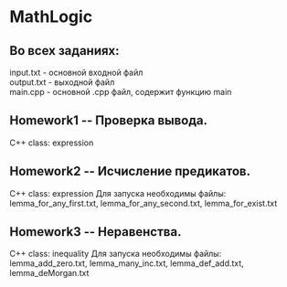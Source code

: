# MathLogic

## Во всех заданиях:
input.txt - основной входной файл <br>
output.txt - выходной файл <br>
main.cpp - основной .cpp файл, содержит функцию main <br>

## Homework1 -- Проверка вывода. 
C++ class: expression

## Homework2 -- Исчисление предикатов.
C++ class: expression
Для запуска необходимы файлы: lemma_for_any_first.txt, lemma_for_any_second.txt, lemma_for_exist.txt

## Homework3 -- Неравенства.
C++ class: inequality
Для запуска необходимы файлы: lemma_add_zero.txt, lemma_many_inc.txt, lemma_def_add.txt, lemma_deMorgan.txt
